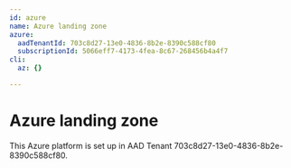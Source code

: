 ```yaml
---
id: azure
name: Azure landing zone
azure:
  aadTenantId: 703c8d27-13e0-4836-8b2e-8390c588cf80
  subscriptionId: 5066eff7-4173-4fea-8c67-268456b4a4f7
cli:
  az: {}

---
```


# Azure landing zone
  
This Azure platform is set up in AAD Tenant 703c8d27-13e0-4836-8b2e-8390c588cf80.

